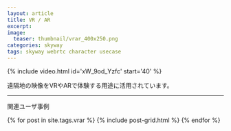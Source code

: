 ```yaml
---
layout: article
title: VR / AR
excerpt: 
image:
  teaser: thumbnail/vrar_400x250.png
categories: skyway
tags: skyway webrtc character usecase
---
```


{% include video.html id='xW_9od_Yzfc' start='40' %}

遠隔地の映像をVRやARで体験する用途に活用されています。  

<hr>


関連ユーザ事例

<div class="tiles">
{% for post in site.tags.vrar %}
  {% include post-grid.html %}
{% endfor %}
</div><!-- /.tiles -->


